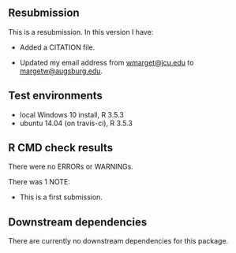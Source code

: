 ## Resubmission
This is a resubmission. In this version I have:

* Added a CITATION file.

* Updated my email address from wmarget@jcu.edu to margetw@augsburg.edu.

## Test environments
* local Windows 10 install, R 3.5.3
* ubuntu 14.04 (on travis-ci), R 3.5.3

## R CMD check results
There were no ERRORs or WARNINGs. 

There was 1 NOTE:

* This is a first submission.

## Downstream dependencies
There are currently no downstream dependencies for this package.
